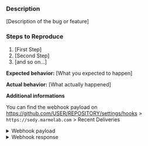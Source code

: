 ### Description

[Description of the bug or feature]

### Steps to Reproduce

1. [First Step]
2. [Second Step]
3. [and so on...]

**Expected behavior:** [What you expected to happen]

**Actual behavior:** [What actually happened]

**Additional informations**

You can find the webhook payload on https://github.com/USER/REPOSITORY/settings/hooks > `https://sedy.marmelab.com` > Recent Deliveries

<details>
<summary>Webhook payload</summary>

`````` json
[Paste the github webhook payload here]
``````

</details>

<details>
<summary>Webhook response</summary>

`````` json
[Paste the github webhook response here]
``````

</details>
